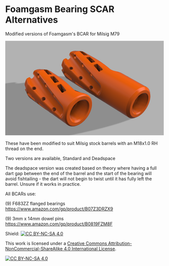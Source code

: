 # Foamgasm Bearing SCAR Alternatives


Modified versions of Foamgasm's BCAR for Milsig M79

![image](/images/Milsig-M79-BCAR.png)

These have been modified to suit Milsig stock barrels with an M18x1.0 RH thread on the end.

Two versions are available, Standard and Deadspace

The deadspace version was created based on theory where having a full dart gap between the end of the barrel and the start of the bearing will avoid fishtailing - the dart will not begin to twist until it has fully left the barrel. Unsure if it works in practice.



All BCARs use:

  (9) F683ZZ flanged bearings https://www.amazon.com/gp/product/B07Z3DRZX9
  
  (9) 3mm x 14mm dowel pins https://www.amazon.com/gp/product/B0819FZM8F


Shield: [![CC BY-NC-SA 4.0][cc-by-nc-sa-shield]][cc-by-nc-sa]

This work is licensed under a
[Creative Commons Attribution-NonCommercial-ShareAlike 4.0 International License][cc-by-nc-sa].

[![CC BY-NC-SA 4.0][cc-by-nc-sa-image]][cc-by-nc-sa]

[cc-by-nc-sa]: http://creativecommons.org/licenses/by-nc-sa/4.0/
[cc-by-nc-sa-image]: https://licensebuttons.net/l/by-nc-sa/4.0/88x31.png
[cc-by-nc-sa-shield]: https://img.shields.io/badge/License-CC%20BY--NC--SA%204.0-lightgrey.svg